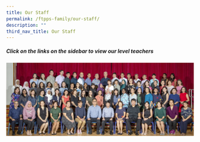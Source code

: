 ```yaml
---
title: Our Staff
permalink: /ftpps-family/our-staff/
description: ""
third_nav_title: Our Staff
---
```

##### Click on the links on the sidebar to view our level teachers

![](/images/FTTPS%20Family/OUR%20STAFF_v2_resize2.jpg)